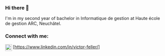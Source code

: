 ### Hi there 👋

I'm in my second year of bachelor in Informatique de gestion at Haute école de gestion ARC, Neuchâtel.
<!--
**VictorFeller/VictorFeller** is a ✨ _special_ ✨ repository because its `README.md` (this file) appears on your GitHub profile.

Here are some ideas to get you started:

- 🔭 I’m currently working on ...
- 🌱 I’m currently learning ...
- 👯 I’m looking to collaborate on ...
- 🤔 I’m looking for help with ...
- 💬 Ask me about ...
- 📫 How to reach me: ...
- 😄 Pronouns: ...
- ⚡ Fun fact: ...
-->

### Connect with me:
<img align="left" alt="victor-feller | LinkedIn" width="22px" src="https://cdn.jsdelivr.net/npm/simple-icons@v3/icons/linkedin.svg" />[https://www.linkedin.com/in/victor-feller/]
